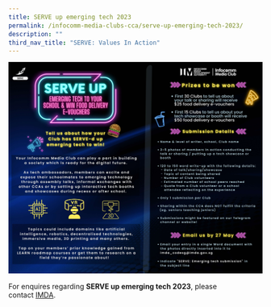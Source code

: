 ```yaml
---
title: SERVE up emerging tech 2023
permalink: /infocomm-media-clubs-cca/serve-up-emerging-tech-2023/
description: ""
third_nav_title: "SERVE: Values In Action"
---
```

![](/images/Icmclub/serve%20edm%20%20internal%20(bigger).jpg)

For enquires regarding **SERVE up emerging tech 2023**, please contact [IMDA](mailto:IMDA_CODESG@imda.gov.sg).